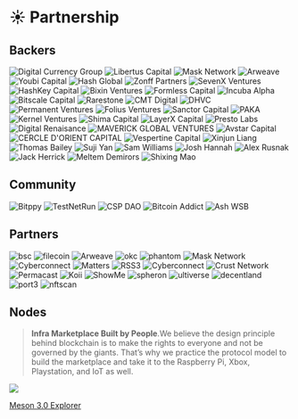 # ☀️ Partnership

## Backers

<p class="grid">
    <span><img alt="Digital Currency Group" src="./images/sponsors/dcg.svg"></span>
    <span><img alt="Libertus Capital" src="./images/sponsors/libertuscapital.svg"></span>
    <span><img alt="Mask Network" src="./images/sponsors/mask.svg"></span>
    <span><img alt="Arweave" src="./images/sponsors/arweave.svg"></span>
    <span><img alt="Youbi Capital" src="./images/sponsors/youbi.svg"></span>
    <span><img alt="Hash Global" src="./images/sponsors/hashglobal.svg"></span>
    <span><img alt="Zonff Partners" src="./images/sponsors/zonffpartners.svg"></span>
    <span><img alt="SevenX Ventures" src="./images/sponsors/sevenx.svg"></span>
    <span><img alt="HashKey Capital" src="./images/sponsors/hashkey.svg"></span>
    <span><img alt="Bixin Ventures" src="./images/sponsors/bixin.svg"></span>
    <span><img alt="Formless Capital" src="./images/sponsors/formless.svg"></span>
    <span><img alt="Incuba Alpha" src="./images/sponsors/incuba.svg"></span>
    <span><img alt="Bitscale Capital" src="./images/sponsors/bitscale.svg"></span>
    <span><img alt="Rarestone" src="./images/sponsors/rarestone.svg"></span>
    <span><img alt="CMT Digital" src="./images/sponsors/cmtdigital.svg"></span>
    <span><img alt="DHVC" src="./images/sponsors/dhvc.svg"></span>
    <span><img alt="Permanent Ventures" src="./images/sponsors/permanent.svg"></span>
    <span><img alt="Folius Ventures" src="./images/sponsors/folius.svg"></span>
    <span><img alt="Sanctor Capital" src="./images/sponsors/sanctor.png"></span>
    <span><img alt="PAKA" src="./images/sponsors/paka.svg"></span>
    <span><img alt="Kernel Ventures" src="./images/sponsors/kernel.svg"></span>
    <span><img alt="Shima Capital" src="./images/sponsors/shima.svg"></span>
    <span><img alt="LayerX Capital" src="./images/sponsors/layerx.svg"></span>
    <span><img alt="Presto Labs" src="./images/sponsors/presto.svg"></span>
    <span><img alt="Digital Renaisance" src="./images/sponsors/digitalrenaisance.svg"></span>
    <span><img alt="MAVERICK GLOBAL VENTURES" src="./images/sponsors/maverickglobalventures.png"></span>
    <span><img alt="Avstar Capital" src="./images/sponsors/avstar.png"></span>
    <span><img alt="CERCLE D'ORIENT CAPITAL" src="./images/sponsors/cercledorient.png"></span>
    <span><img alt="Vespertine Capital" src="./images/sponsors/vespertine.png"></span>
    <span><img alt="Xinjun Liang" src="./images/sponsors/xinjunliang.png"></span>
    <span><img alt="Thomas Bailey" src="./images/sponsors/thomasbailey.png"></span>
    <span><img alt="Suji Yan" src="./images/sponsors/sujiyan.png"></span>
    <span><img alt="Sam Williams" src="./images/sponsors/samwilliams.png"></span>
    <span><img alt="Josh Hannah" src="./images/sponsors/joshhannah.png"></span>
    <span><img alt="Alex Rusnak" src="./images/sponsors/alexrusnak.png"></span>
    <span><img alt="Jack Herrick" src="./images/sponsors/jackherrick.png"></span>
    <span><img alt="Meltem Demirors" src="./images/sponsors/meltemdemiror.png"></span>
    <span><img alt="Shixing Mao" src="./images/sponsors/shixingmao.png"></span>
</p>

## Community

<p class="grid">
    <span><img alt="Bitppy" src="./images/sponsors/community/bitppy.svg"></span>
    <span><img alt="TestNetRun" src="./images/sponsors/community/testnetrun.svg"></span>
    <span><img alt="CSP DAO" src="./images/sponsors/community/cspdao.svg"></span>
    <span><img alt="Bitcoin Addict" src="./images/sponsors/community/bitcoinaddit.png"></span>
    <span><img alt="Ash WSB" src="./images/sponsors/community/ashwsb.png"></span>
</p>

## Partners

<p class="grid">
    <span><img alt="bsc" src="./images/sponsors/partners/bsc.svg"></span>
    <span><img alt="filecoin" src="./images/sponsors/partners/filecoin.svg"></span>
    <span><img alt="Arweave" src="./images/sponsors/arweave.svg"></span>
    <span><img alt="okc" src="./images/sponsors/partners/okc.svg"></span>
    <span><img alt="phantom" src="./images/sponsors/partners/phantom.svg"></span>
    <span><img alt="Mask Network" src="./images/sponsors/mask.svg"></span>
    <span><img alt="Cyberconnect" src="./images/sponsors/partners/cyberconnect.svg"></span>
    <span><img alt="Matters" src="./images/sponsors/partners/matters.svg"></span>
    <span><img alt="RSS3" src="./images/sponsors/partners/rss3.svg"></span>
    <span><img alt="Cyberconnect" src="./images/sponsors/partners/lighthouse.svg"></span>
    <span><img alt="Crust Network" src="./images/sponsors/partners/crust.svg"></span>
    <span><img alt="Permacast" src="./images/sponsors/partners/permacast.svg"></span>
    <span><img alt="Koii" src="./images/sponsors/partners/koii.svg"></span>
    <span><img alt="ShowMe" src="./images/sponsors/partners/showme.svg"></span>
    <span><img alt="spheron" src="./images/sponsors/partners/spheron.svg"></span>
    <span><img alt="ultiverse" src="./images/sponsors/partners/ultiverse.svg"></span>
    <span><img alt="decentland" src="./images/sponsors/partners/decentland.svg"></span>
    <span><img alt="port3" src="./images/sponsors/partners/port3.svg"></span>
    <span><img alt="nftscan" src="./images/sponsors/partners/nftscan.svg"></span>
</p>

## Nodes

>**Infra Marketplace Built by People**.We believe the design principle behind blockchain is to make the rights to everyone and not be governed by the giants. That’s why we practice the protocol model to build the marketplace and take it to the Raspberry Pi, Xbox, Playstation, and IoT as well.

![](./images//sponsors/explorer.png)

[Meson 3.0 Explorer](https://explorer.meson.network:1984/)